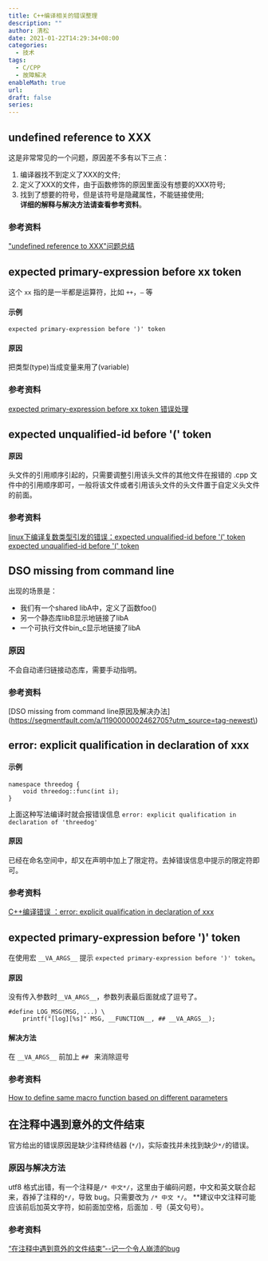 ```yaml
---
title: C++编译相关的错误整理
description: ""
author: 清松
date: 2021-01-22T14:29:34+08:00
categories:
  - 技术
tags:
  - C/CPP
  - 故障解决
enableMath: true
url: 
draft: false
series:
---
```

## undefined reference to XXX
这是非常常见的一个问题，原因差不多有以下三点：
1.  编译器找不到定义了XXX的文件;  
2.  定义了XXX的文件，由于函数修饰的原因里面没有想要的XXX符号;  
3.  找到了想要的符号，但是该符号是隐藏属性，不能链接使用;  
**详细的解释与解决方法请查看参考资料**。  
### 参考资料
["undefined reference to XXX"问题总结](https://zhuanlan.zhihu.com/p/81681440)  

## expected primary-expression before xx token
这个 `xx` 指的是一半都是运算符，比如 `++`，`—` 等  
#### 示例
`expected primary-expression before ')' token`
#### 原因
把类型(type)当成变量来用了(variable)  
### 参考资料
[expected primary-expression before xx token 错误处理](https://www.cnblogs.com/MartinLwx/p/12533140.html)

## expected unqualified-id before '(' token
#### 原因
头文件的引用顺序引起的，只需要调整引用该头文件的其他文件在报错的 .cpp 文件中的引用顺序即可，一般将该文件或者引用该头文件的头文件置于自定义头文件的前面。
### 参考资料
[linux下编译复数类型引发的错误：expected unqualified-id before '(' token](https://www.cnblogs.com/yeahgis/archive/2012/12/25/2831932.html)  
[expected unqualified-id before '(' token](https://blog.csdn.net/haidonglin/article/details/78810264)

## DSO missing from command line 
出现的场景是：  
- 我们有一个shared libA中，定义了函数foo()  
- 另一个静态库libB显示地链接了libA  
- 一个可执行文件bin_c显示地链接了libA  
### 原因
不会自动递归链接动态库，需要手动指明。 
### 参考资料 
[DSO missing from command line原因及解决办法](https://segmentfault.com/a/1190000002462705?utm_source=tag-newest\)

## error: explicit qualification in declaration of xxx
#### 示例
```
namespace threedog {
    void threedog::func(int i);
}
```
上面这种写法编译时就会报错误信息 `error: explicit qualification in declaration of 'threedog' `
#### 原因
已经在命名空间中，却又在声明中加上了限定符。去掉错误信息中提示的限定符即可。
### 参考资料
[C++编译错误 ：error: explicit qualification in declaration of xxx](https://blog.csdn.net/Three_dog/article/details/96133220)  

## expected primary-expression before ')' token
在使用宏 `__VA_ARGS__` 提示 `expected primary-expression before ')' token`。  
#### 原因
没有传入参数时`__VA_ARGS__`，参数列表最后面就成了逗号了。
```
#define LOG_MSG(MSG, ...) \
    printf("[log][%s]" MSG, __FUNCTION__, ## __VA_ARGS__);
```
#### 解决方法
在 `__VA_ARGS__` 前加上 `## ` 来消除逗号
### 参考资料
[How to define same macro function based on different parameters](https://stackoverflow.com/questions/10480858/how-to-define-same-macro-function-based-on-different-parameters)

## 在注释中遇到意外的文件结束
官方给出的错误原因是缺少注释终结器 (`*/`)，实际查找并未找到缺少`*/`的错误。
### 原因与解决方法
utf8 格式出错，有一个注释是`/* 中文*/`，这里由于编码问题，中文和英文联合起来，吞掉了注释的`*/`，导致 bug。只需要改为 `/* 中文 */`。
**建议中文注释可能应该前后加英文字符，如前面加空格，后面加 `.` 号（英文句号）。
### 参考资料
[“在注释中遇到意外的文件结束”--记一个令人崩溃的bug](https://www.cnblogs.com/huipengly/p/10473288.html)